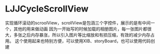 # LJJCycleScrollView
实现循环滚动的scroolView，scrollView是包涵三个字控件，展示的是有中间一个，其他的用来做动画
因为一开始写的时候加载的相册图片，每一张图片都很大，多张之后内存暴涨，所以引入图片等比缩放和有损压缩，有效的减少内存占用。
这个使用起来也特别方便，可以使用XIB、storyBoard，也可以使用代码创建
